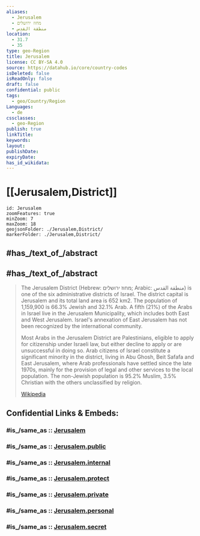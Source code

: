 ```yaml
---
aliases:
  - Jerusalem
  - מחוז ירושלים 
  - منطقة القدس
location:
  - 31.7
  - 35
type: geo-Region
title: Jerusalem
license: CC BY-SA 4.0
source: https://datahub.io/core/country-codes
isDeleted: false
isReadOnly: false
draft: false
confidential: public
tags:
  - geo/Country/Region
Languages:
  - de
cssclasses:
  - geo-Region
publish: true
linkTitle:
keywords:
layout:
publishDate:
expiryDate:
has_id_wikidata:
---
```


# [[Jerusalem,District]]

```leaflet
id: Jerusalem
zoomFeatures: true 
minZoom: 7 
maxZoom: 18
geojsonFolder: ./Jerusalem,District/
markerFolder: ./Jerusalem,District/
```

## #has_/text_of_/abstract

## #has_/text_of_/abstract 

> The Jerusalem District (Hebrew: מחוז ירושלים; Arabic: منطقة القدس) 
> is one of the six administrative districts of Israel. The district capital is Jerusalem and its total land area is 652 km2. The population of 1,159,900 is 66.3% Jewish and 32.1% Arab. A fifth (21%) of the Arabs in Israel live in the Jerusalem Municipality, which includes both East and West Jerusalem. Israel's annexation of East Jerusalem has not been recognized by the international community.
>
> Most Arabs in the Jerusalem District are Palestinians, eligible to apply for citizenship under Israeli law, but either decline to apply or are unsuccessful in doing so. Arab citizens of Israel constitute a significant minority in the district, living in Abu Ghosh, Beit Safafa and East Jerusalem, where Arab professionals have settled since the late 1970s, mainly for the provision of legal and other services to the local population. The non-Jewish population is 95.2% Muslim, 3.5% Christian with the others unclassified by religion.
>
> [Wikipedia](https://en.wikipedia.org/wiki/Jerusalem%20District)

## Confidential Links & Embeds: 

### #is_/same_as :: [Jerusalem](/_Standards/Earth/Continent/Asia/Asia~West/Israel/Districts~Israel/Jerusalem.md) 

### #is_/same_as :: [Jerusalem.public](/_public/Earth/Continent/Asia/Asia~West/Israel/Districts~Israel/Jerusalem.public.md) 

### #is_/same_as :: [Jerusalem.internal](/_internal/Earth/Continent/Asia/Asia~West/Israel/Districts~Israel/Jerusalem.internal.md) 

### #is_/same_as :: [Jerusalem.protect](/_protect/Earth/Continent/Asia/Asia~West/Israel/Districts~Israel/Jerusalem.protect.md) 

### #is_/same_as :: [Jerusalem.private](/_private/Earth/Continent/Asia/Asia~West/Israel/Districts~Israel/Jerusalem.private.md) 

### #is_/same_as :: [Jerusalem.personal](/_personal/Earth/Continent/Asia/Asia~West/Israel/Districts~Israel/Jerusalem.personal.md) 

### #is_/same_as :: [Jerusalem.secret](/_secret/Earth/Continent/Asia/Asia~West/Israel/Districts~Israel/Jerusalem.secret.md)

